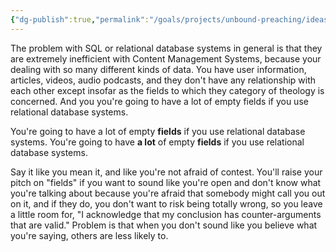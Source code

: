 ```yaml
---
{"dg-publish":true,"permalink":"/goals/projects/unbound-preaching/ideas/use-mongo-db/","tags":["paralinguistic"],"created":"Oct 23, 2018, 1:10 PM","updated":"Oct 23, 2018, 1:10 PM"}
---
```



The problem with SQL or relational database systems in general is that they are extremely inefficient with Content Management Systems, because your dealing with so many different kinds of data. You have user information, articles, videos, audio podcasts, and they don't have any relationship with each other except insofar as the fields to which they category of theology is concerned. And you you're going to have a lot of empty fields if you use relational database systems.

You're going to have a lot of empty **fields** if you use relational database systems.
You're going to have **a lot** of empty **fields** if you use relational database systems.

Say it like you mean it, and like you're not afraid of contest. You'll raise your pitch on "fields" if you want to sound like you're open and don't know what you're talking about because you're afraid that somebody might call you out on it, and if they do, you don't want to risk being totally wrong, so you leave a little room for, "I acknowledge that my conclusion has counter-arguments that are valid." Problem is that when you don't sound like you believe what you're saying, others are less likely to.


